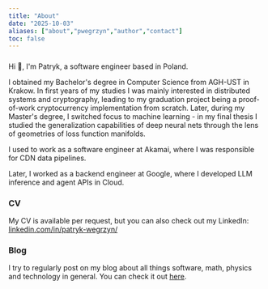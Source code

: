 ```yaml
---
title: "About"
date: "2025-10-03"
aliases: ["about","pwegrzyn","author","contact"]
toc: false
---
```


#####

Hi 👋, I'm Patryk, a software engineer based in Poland.

I obtained my Bachelor's degree in Computer Science from AGH-UST in Krakow. In first years of my studies I was mainly interested in distributed systems and cryptography, leading to my graduation project being a proof-of-work cryptocurrency implementation from scratch. Later, during my Master's degree, I switched focus to machine learning - in my final thesis I studied the generalization capabilities of deep neural nets through the lens of geometries of loss function manifolds.

I used to work as a software engineer at Akamai, where I was responsible for CDN data pipelines.

Later, I worked as a backend engineer at Google, where I developed LLM inference and agent APIs in Cloud.

### CV

My CV is available per request, but you can also check out my LinkedIn: [linkedin.com/in/patryk-wegrzyn/](https://www.linkedin.com/in/patryk-wegrzyn/)

### Blog

I try to regularly post on my blog about all things software, math, physics and technology in general. You can check it out [here](/posts/).
